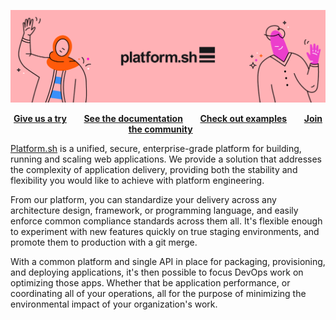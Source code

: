 <!-- HEADER -->
<p align="center">
<a href="https://platform.sh">
    <img src="images/git-hub-welcome.png" alt="Logo">
</a>
<br />
</p>

<p align="center">
<a href="https://auth.api.platform.sh/register"><strong>Give us a try</strong></a>&nbsp&nbsp&nbsp&nbsp&nbsp&nbsp
<a href="https://docs.platform.sh"><strong>See the documentation</strong></a>&nbsp&nbsp&nbsp&nbsp&nbsp&nbsp
<a href="https://github.com/platformsh-templates"><strong>Check out examples</strong></a>&nbsp&nbsp&nbsp&nbsp&nbsp&nbsp
<a href="https://community.platform.sh"><strong>Join the community</strong></a>&nbsp&nbsp&nbsp&nbsp&nbsp&nbsp
<br />

[Platform.sh](https://platform.sh/product/) is a unified, secure, enterprise-grade platform for building, running and scaling web applications. We provide a solution that addresses the complexity of application delivery, providing both the stability and flexibility you would like to achieve with platform engineering. 

From our platform, you can standardize your delivery across any architecture design, framework, or programming language, and easily enforce common compliance standards across them all. It's flexible enough to experiment with new features quickly on true staging environments, and promote them to production with a git merge. 

With a common platform and single API in place for packaging, provisioning, and deploying applications, it's then possible to focus DevOps work on optimizing those apps. Whether that be application performance, or coordinating all of your operations, all for the purpose of minimizing the environmental impact of your organization's work.
